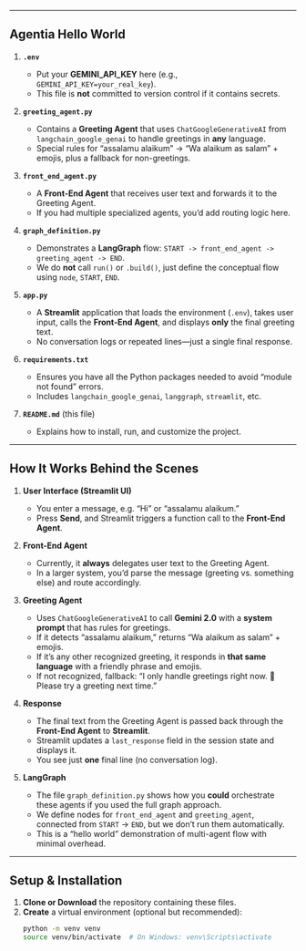 
---

## Agentia Hello World

1. **`.env`**  
   - Put your **GEMINI_API_KEY** here (e.g., `GEMINI_API_KEY=your_real_key`).  
   - This file is **not** committed to version control if it contains secrets.

2. **`greeting_agent.py`**  
   - Contains a **Greeting Agent** that uses `ChatGoogleGenerativeAI` from `langchain_google_genai` to handle greetings in **any** language.  
   - Special rules for “assalamu alaikum” → “Wa alaikum as salam” + emojis, plus a fallback for non-greetings.

3. **`front_end_agent.py`**  
   - A **Front-End Agent** that receives user text and forwards it to the Greeting Agent.  
   - If you had multiple specialized agents, you’d add routing logic here.

4. **`graph_definition.py`**  
   - Demonstrates a **LangGraph** flow: `START -> front_end_agent -> greeting_agent -> END`.  
   - We do **not** call `run()` or `.build()`, just define the conceptual flow using `node`, `START`, `END`.

5. **`app.py`**  
   - A **Streamlit** application that loads the environment (`.env`), takes user input, calls the **Front-End Agent**, and displays **only** the final greeting text.  
   - No conversation logs or repeated lines—just a single final response.

6. **`requirements.txt`**  
   - Ensures you have all the Python packages needed to avoid “module not found” errors.  
   - Includes `langchain_google_genai`, `langgraph`, `streamlit`, etc.

7. **`README.md`** (this file)  
   - Explains how to install, run, and customize the project.

---

## How It Works Behind the Scenes

1. **User Interface (Streamlit UI)**  
   - You enter a message, e.g. “Hi” or “assalamu alaikum.”  
   - Press **Send**, and Streamlit triggers a function call to the **Front-End Agent**.

2. **Front-End Agent**  
   - Currently, it **always** delegates user text to the Greeting Agent.  
   - In a larger system, you’d parse the message (greeting vs. something else) and route accordingly.

3. **Greeting Agent**  
   - Uses `ChatGoogleGenerativeAI` to call **Gemini 2.0** with a **system prompt** that has rules for greetings.  
   - If it detects “assalamu alaikum,” returns “Wa alaikum as salam” + emojis.  
   - If it’s any other recognized greeting, it responds in **that same language** with a friendly phrase and emojis.  
   - If not recognized, fallback: “I only handle greetings right now. 🤖 Please try a greeting next time.”

4. **Response**  
   - The final text from the Greeting Agent is passed back through the **Front-End Agent** to **Streamlit**.  
   - Streamlit updates a `last_response` field in the session state and displays it.  
   - You see just **one** final line (no conversation log).

5. **LangGraph**  
   - The file `graph_definition.py` shows how you **could** orchestrate these agents if you used the full graph approach.  
   - We define nodes for `front_end_agent` and `greeting_agent`, connected from `START` → `END`, but we don’t run them automatically.  
   - This is a “hello world” demonstration of multi-agent flow with minimal overhead.

---

## Setup & Installation

1. **Clone or Download** the repository containing these files.  
2. **Create** a virtual environment (optional but recommended):
   ```bash
   python -m venv venv
   source venv/bin/activate  # On Windows: venv\Scripts\activate
